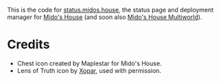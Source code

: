 This is the code for [status.midos.house](https://status.midos.house/), the status page and deployment manager for [Mido's House](https://github.com/midoshouse/midos.house) (and soon also [Mido's House Multiworld](https://github.com/midoshouse/ootr-multiworld)).

# Credits

* Chest icon created by Maplestar for Mido's House.
* Lens of Truth icon by [Xopar](https://github.com/matthewkirby), used with permission.

